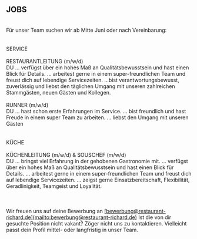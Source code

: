 ## JOBS

<br>
Für unser Team suchen wir ab Mitte Juni oder nach Vereinbarung: <br>
<br>
<br>
     SERVICE<br>
<br>   
RESTAURANTLEITUNG (m/w/d) <br>
DU … verfügst über ein hohes Maß an Qualitätsbewusstsein und hast einen Blick für Details.
… arbeitest gerne in einem super-freundlichen Team und freust dich auf lebendige Servicezeiten.
...bist verantwortungsbewusst, zuverlässig und liebst den täglichen Umgang mit unseren zahlreichen Stammgästen, neuen Gästen und Kollegen.
<br>
<br>
RUNNER (m/w/d)<br>
DU … hast schon erste Erfahrungen im Service.
… bist freundlich und hast Freude in einem super Team zu arbeiten. 
… liebst den Umgang mit unseren Gästen
<br>
<br>
<br>
     KÜCHE<br>
<br>
KÜCHENLEITUNG (m/w/d) & SOUSCHEF (m/w/d)<br>
DU … bringst viel Erfahrung in der gehobenen Gastronomie mit.
… verfügst über ein hohes Maß an Qualitätsbewusstsein und hast einen Blick für Details.
… arbeitest gerne in einem super-freundlichen Team und freust dich auf lebendige Servicezeiten.
… zeigst gerne Einsatzbereitschaft, Flexibilität, Geradlinigkeit, Teamgeist und Loyalität.
<br>
<br>
<br>
<br>
Wir freuen uns auf deine Bewerbung an <u>[bewerbung@restaurant-richard.de](mailto:bewerbung@restaurant-richard.de)</u>
Ist die von dir gesuchte Position nicht vakant? Zöger nicht uns zu kontaktieren. Vielleicht passt dein Profil mittel- oder langfristig in unser Team.
<br>
<br> 
